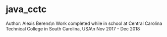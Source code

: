# java_cctc
Author: Alexis Berens\n
Work completed while in school at Central Carolina Technical College in South Carolina, USA\n
Nov 2017 - Dec 2018
